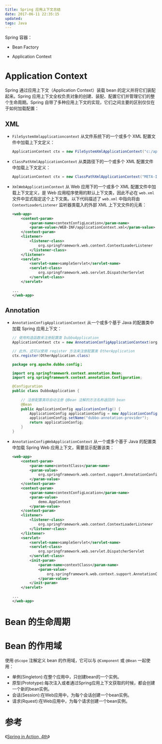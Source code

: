 ```yaml
---
title: Spring 应用上下文总结
date: 2017-06-11 22:35:15
updated:
tags: Java
---
```


Spring 容器：

* Bean Factory

* Application Context

# Application Context

Spring 通过应用上下文（Application Context）装载 bean 的定义并将它们装配起来。Spring 应用上下文全权负责对象的创建、装配、配置它们并管理它们的整个生命周期。Spring 自带了多种应用上下文的实现，它们之间主要的区别仅仅在于如何加载配置：

## XML

- `FileSystemXmlapplicationcontext` 从文件系统下的一个或多个 XML 配置文件中加载上下文定义：

  ```java
  ApplicationContext ctx = new FileSystemXmlApplicationContext("c:/applicationContext.xml");
  ```

- `ClassPathXmlApplicationContext` 从类路径下的一个或多个 XML 配置文件中加载上下文定义：

  ```java
  ApplicationContext ctx = new ClassPathXmlApplicationContext("META-INF/spring/applicationContext.xml");
  ```

- `XmlWebApplicationContext` 从 Web 应用下的一个或多个 XML 配置文件中加载上下文定义，是 Web 应用程序使用的默认上下文类，因此不必在 `web.xml` 文件中显式指定这个上下文类。以下代码描述了 `web.xml` 中指向将由 `ContextLoaderListener` 监听器类载入的外部 XML 上下文文件的元素：

  ```xml
  <web-app>
      <context-param>
          <param-name>contextConfigLocation</param-name>
          <param-value>/WEB-INF/applicationContext.xml</param-value>
      </context-param>
      <listener>
          <listener-class>
              org.springframework.web.context.ContextLoaderListener
          </listener-class>
      </listener>
      <servlet>
          <servlet-name>sampleServlet</servlet-name>
          <servlet-class>
              org.springframework.web.servlet.DispatcherServlet
          </servlet-class>
      </servlet>
   
  ...
  </web-app>
  ```

## Annotation

- `AnnotationConfigApplicationContext` 从一个或多个基于 Java 的配置类中加载 Spring 应用上下文：

  ```java
  // 使用构造函数来注册配置类 DubboApplication
  ApplicationContext ctx = new AnnotationConfigApplicationContext(org.apache.dubbo.config.DubboApplication.class);
  
  // 此外，还可以使用 register 方法来注册配置类 OtherApplication
  ctx.register(OtherApplication.class)
  ```

  ```java
  package org.apache.dubbo.config；
  
  import org.springframework.context.annotation.Bean;
  import org.springframework.context.annotation.Configuration;
  
  @Configuration
  public class DubboApplication {
      
      // 注册配置类将自动注册 @Bean 注解的方法名称返回的 bean
      @Bean
      public ApplicationConfig applicationConfig() {
          ApplicationConfig applicationConfig = new ApplicationConfig();
          applicationConfig.setName("dubbo-annotation-provider");
          return applicationConfig;
      }
  }
  ```

- `AnnotationConfigWebApplicationContext` 从一个或多个基于 Java 的配置类中加载 Spring Web 应用上下文，需要显示配置该类：

  ```xml
  <web-app>
      <context-param>
          <param-name>contextClass</param-name>
          <param-value>
              org.springframework.web.context.support.AnnotationConfigWebApplicationContext
          </param-value>
      </context-param>
      <context-param>
          <param-name>contextConfigLocation</param-name>
          <param-value>
              demo.AppContext
          </param-value>
      </context-param>
      <listener>
          <listener-class>
              org.springframework.web.context.ContextLoaderListener
          </listener-class>
      </listener>
      <servlet>
          <servlet-name>sampleServlet</servlet-name>
          <servlet-class>
              org.springframework.web.servlet.DispatcherServlet
          </servlet-class>
          <init-param>
              <param-name>contextClass</param-name>
              <param-value>
                  org.springframework.web.context.support.AnnotationConfigWebApplicationContext
              </param-value>
          </init-param>
      </servlet>
   
  ...
  </web-app>
  ```

# Bean 的生命周期

# Bean 的作用域

使用 `@Scope` 注解定义 bean 的作用域，它可以与 `@Component` 或 `@Bean` 一起使用：

* 单例(Singleton):在整个应用中，只创建bean的一个实例。
* 原型(Prototype):每次注入或者通过Spring应用上下文获取的时候，都会创建一个新的bean实例。
* 会话(Session):在Web应用中，为每个会话创建一个bean实例。
* 请求(Rquest):在Web应用中，为每个请求创建一个bean实例。

# 参考

《[Spring in Action, 4th](https://www.manning.com/books/spring-in-action-fourth-edition)》
